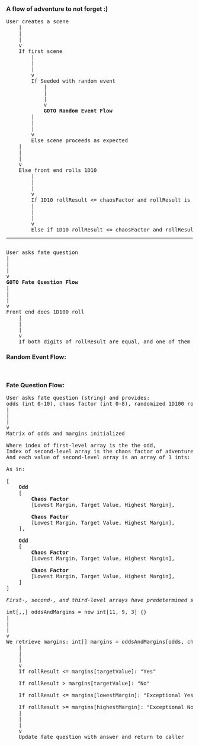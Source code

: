 ### A flow of adventure to not forget :) ###
<pre>
User creates a scene
    |
    |
    |
    v
    If first scene
        |
        |
        |
        v
        If Seeded with random event
            |
            |
            |
            v
            <b>GOTO Random Event Flow</b>
        |
        |
        |
        v
        Else scene proceeds as expected
    |
    |
    |
    v
    Else front end rolls 1D10
        |
        |
        |
        v
        If 1D10 rollResult <= chaosFactor and rollResult is even, <b>GOTO Random Event Flow</b>
        |
        |
        |
        v
        Else if 1D10 rollResult <= chaosFactor and rollResult is odd, scene is <i>altered</i>
<hr/>
User asks fate question
|
|
|
v
<b>GOTO Fate Question Flow</b>
|
|
|
v
Front end does 1D100 roll
    |
    |
    |
    v
    If both digits of rollResult are equal, and one of them <= chaosFactor <b>GOTO Random Event Flow</b>
</pre>


### Random Event Flow: ###
<pre>

</pre>


### Fate Question Flow:
<pre>
User asks fate question (string) and provides:
odds (int 0-10), chaos factor (int 0-8), randomized 1D100 roll (int 1-100)
|
|
|
v
Matrix of odds and margins initialized

Where index of first-level array is the the odd,
Index of second-level array is the chaos factor of adventure
And each value of second-level array is an array of 3 ints: lowest margin, target value, highest margin

As in:

[
    <b>Odd</b>
    [
        <b>Chaos Factor</b>
        [Lowest Margin, Target Value, Highest Margin],

        <b>Chaos Factor</b>
        [Lowest Margin, Target Value, Highest Margin],
    ],

    <b>Odd</b>
    [
        <b>Chaos Factor</b>
        [Lowest Margin, Target Value, Highest Margin],

        <b>Chaos Factor</b>
        [Lowest Margin, Target Value, Highest Margin],
    ]
]

<i>First-, second-, and third-level arrays have predetermined size:</i>

int[,,] oddsAndMargins = new int[11, 9, 3] {}
|
|
|
v
We retrieve margins: int[] margins = oddsAndMargins[odds, chaosFactor]
    |
    |
    |
    v
    If rollResult <= margins[targetValue]: "Yes"

    If rollResult > margins[targetValue]: "No"

    If rollResult <= margins[lowestMargin]: "Exceptional Yes"

    If rollResult >= margins[highestMargin]: "Exceptional No"
    |
    |
    |
    v
    Update fate question with answer and return to caller
</pre>